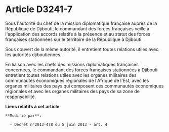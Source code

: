 # Article D3241-7

Sous l'autorité du chef de la mission diplomatique française auprès de la République de Djibouti, le commandant des forces
françaises veille à l'application des accords relatifs à la présence et au statut des forces françaises stationnées sur le
territoire de la République à Djibouti.

Sous couvert de la même autorité, il entretient toutes relations utiles avec les autorités djiboutiennes.

En liaison avec les chefs des missions diplomatiques françaises concernées, le commandant des forces françaises stationnées à
Djibouti entretient toutes relations utiles avec les organes militaires des communautés économiques régionales de l'Afrique
de l'Est, avec les organes militaires des pays qui composent ces communautés économiques régionales et avec les organes
militaires des pays de sa zone de responsabilité.

**Liens relatifs à cet article**

	**Modifié par**:

	  - Décret n°2013-478 du 5 juin 2013 - art. 4
